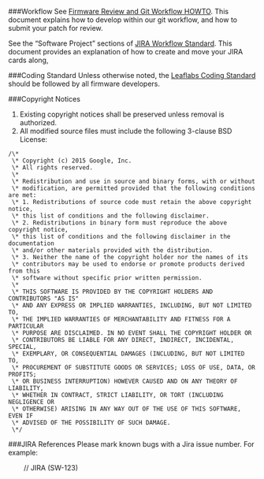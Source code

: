 ###Workflow
See [Firmware Review and Git Workflow HOWTO](http://projectara.com). This document explains how to develop within our git workflow, and how to submit your patch for review.

See the “Software Project” sections of [JIRA Workflow Standard](http://projectara.com). This document provides an explanation of how to create and move your JIRA cards along, 

###Coding Standard
Unless otherwise noted, the [Leaflabs Coding Standard](http://leaflabs.com/docs/libmaple/coding-standard.html) should be followed by all firmware developers. 

###Copyright Notices
1. Existing copyright notices shall be preserved unless removal is authorized.
2. All modified source files must include the following 3-clause BSD License:
```
/\*
 \* Copyright (c) 2015 Google, Inc.
 \* All rights reserved.
 \*
 \* Redistribution and use in source and binary forms, with or without
 \* modification, are permitted provided that the following conditions are met:
 \* 1. Redistributions of source code must retain the above copyright notice,
 \* this list of conditions and the following disclaimer.
 \* 2. Redistributions in binary form must reproduce the above copyright notice,
 \* this list of conditions and the following disclaimer in the documentation
 \* and/or other materials provided with the distribution.
 \* 3. Neither the name of the copyright holder nor the names of its
 \* contributors may be used to endorse or promote products derived from this
 \* software without specific prior written permission.
 \*
 \* THIS SOFTWARE IS PROVIDED BY THE COPYRIGHT HOLDERS AND CONTRIBUTORS "AS IS"
 \* AND ANY EXPRESS OR IMPLIED WARRANTIES, INCLUDING, BUT NOT LIMITED TO,
 \* THE IMPLIED WARRANTIES OF MERCHANTABILITY AND FITNESS FOR A PARTICULAR
 \* PURPOSE ARE DISCLAIMED. IN NO EVENT SHALL THE COPYRIGHT HOLDER OR
 \* CONTRIBUTORS BE LIABLE FOR ANY DIRECT, INDIRECT, INCIDENTAL, SPECIAL,
 \* EXEMPLARY, OR CONSEQUENTIAL DAMAGES (INCLUDING, BUT NOT LIMITED TO,
 \* PROCUREMENT OF SUBSTITUTE GOODS OR SERVICES; LOSS OF USE, DATA, OR PROFITS;
 \* OR BUSINESS INTERRUPTION) HOWEVER CAUSED AND ON ANY THEORY OF LIABILITY,
 \* WHETHER IN CONTRACT, STRICT LIABILITY, OR TORT (INCLUDING NEGLIGENCE OR
 \* OTHERWISE) ARISING IN ANY WAY OUT OF THE USE OF THIS SOFTWARE, EVEN IF
 \* ADVISED OF THE POSSIBILITY OF SUCH DAMAGE.
 \*/
```

###JIRA References
Please mark known bugs with a Jira issue number. For example:

        // JIRA (SW-123)

